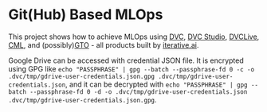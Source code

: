 # Git(Hub) Based MLOps

This project shows how to achieve MLOps using [DVC](https://dvc.org/), [DVC Studio](https://studio.iterative.ai/), [DVCLive](https://dvc.org/doc/dvclive), [CML](https://cml.dev/), and (possibly)[GTO](https://github.com/iterative/gto) - all products built by [iterative.ai](https://iterative.ai/).


Google Drive can be accessed with credential JSON file. It is encrypted using GPG like `echo "PASSPHRASE" | gpg --batch --passphrase-fd 0 -c -o .dvc/tmp/gdrive-user-credentials.json.gpg .dvc/tmp/gdrive-user-credentials.json`, and it can be decrypted with `echo "PASSPHRASE" | gpg --batch --passphrase-fd 0 -d -o .dvc/tmp/gdrive-user-credentials.json .dvc/tmp/gdrive-user-credentials.json.gpg`.
